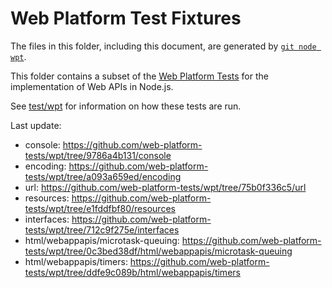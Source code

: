 # Web Platform Test Fixtures

The files in this folder, including this document,
are generated by [`git node wpt`][].

This folder contains a subset of the [Web Platform Tests][] for the
implementation of Web APIs in Node.js.

See [test/wpt](../../wpt/README.md) for information on how these tests are run.

Last update:

- console: https://github.com/web-platform-tests/wpt/tree/9786a4b131/console
- encoding: https://github.com/web-platform-tests/wpt/tree/a093a659ed/encoding
- url: https://github.com/web-platform-tests/wpt/tree/75b0f336c5/url
- resources: https://github.com/web-platform-tests/wpt/tree/e1fddfbf80/resources
- interfaces: https://github.com/web-platform-tests/wpt/tree/712c9f275e/interfaces
- html/webappapis/microtask-queuing: https://github.com/web-platform-tests/wpt/tree/0c3bed38df/html/webappapis/microtask-queuing
- html/webappapis/timers: https://github.com/web-platform-tests/wpt/tree/ddfe9c089b/html/webappapis/timers

[Web Platform Tests]: https://github.com/web-platform-tests/wpt
[`git node wpt`]: https://github.com/nodejs/node-core-utils/blob/master/docs/git-node.md#git-node-wpt
